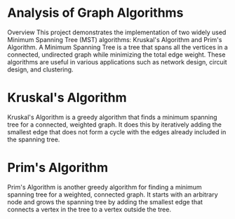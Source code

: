 # Analysis of Graph Algorithms 

Overview
This project demonstrates the implementation of two widely used Minimum Spanning Tree (MST) algorithms: Kruskal's Algorithm and Prim's Algorithm. A Minimum Spanning Tree is a tree that spans all the vertices in a connected, undirected graph while minimizing the total edge weight. These algorithms are useful in various applications such as network design, circuit design, and clustering.

# Kruskal's Algorithm
Kruskal's Algorithm is a greedy algorithm that finds a minimum spanning tree for a connected, weighted graph. It does this by iteratively adding the smallest edge that does not form a cycle with the edges already included in the spanning tree.

# Prim's Algorithm
Prim's Algorithm is another greedy algorithm for finding a minimum spanning tree for a weighted, connected graph. It starts with an arbitrary node and grows the spanning tree by adding the smallest edge that connects a vertex in the tree to a vertex outside the tree.

